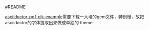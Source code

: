#README

[asciidoctor-pdf-cjk-example](https://github.com/asciidoctor/asciidoctor-maven-examples/tree/master/asciidoctor-pdf-cjk-example)需要下载一大堆的gem文件，特别慢，故把asciidoctor的字体提取出来做成单独的 theme

